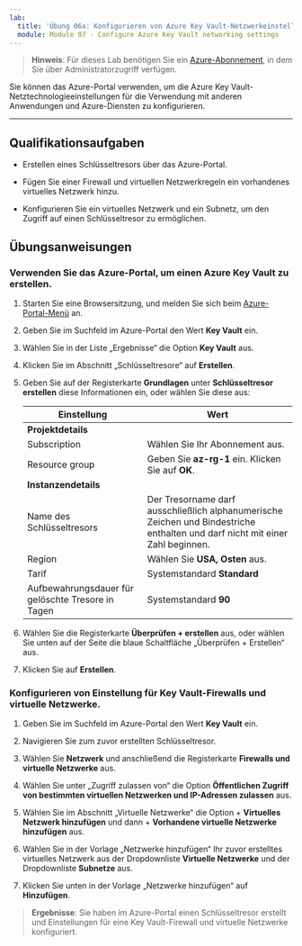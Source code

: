 ```yaml
---
lab:
  title: 'Übung 06a: Konfigurieren von Azure Key Vault-Netzwerkeinstellungen'
  module: Module 07 - Configure Azure Key Vault networking settings
---
```



>**Hinweis**: Für dieses Lab benötigen Sie ein [Azure-Abonnement](https://azure.microsoft.com/en-us/free/?azure-portal=true), in dem Sie über Administratorzugriff verfügen. 


Sie können das Azure-Portal verwenden, um die Azure Key Vault-Netztechnologieeinstellungen für die Verwendung mit anderen Anwendungen und Azure-Diensten zu konfigurieren. 

---

## Qualifikationsaufgaben

- Erstellen eines Schlüsseltresors über das Azure-Portal.

- Fügen Sie einer Firewall und virtuellen Netzwerkregeln ein vorhandenes virtuelles Netzwerk hinzu.

- Konfigurieren Sie ein virtuelles Netzwerk und ein Subnetz, um den Zugriff auf einen Schlüsseltresor zu ermöglichen.

## Übungsanweisungen 

### Verwenden Sie das Azure-Portal, um einen Azure Key Vault zu erstellen.

1. Starten Sie eine Browsersitzung, und melden Sie sich beim [Azure-Portal-Menü](https://portal.azure.com/) an.
   
2. Geben Sie im Suchfeld im Azure-Portal den Wert **Key Vault** ein.

3. Wählen Sie in der Liste „Ergebnisse“ die Option **Key Vault** aus.

4. Klicken Sie im Abschnitt „Schlüsseltresore“ auf **Erstellen**.

5. Geben Sie auf der Registerkarte **Grundlagen** unter **Schlüsseltresor erstellen** diese Informationen ein, oder wählen Sie diese aus:
   
   |Einstellung|Wert|
   |---|---|
   |**Projektdetails**|
   |Subscription|Wählen Sie Ihr Abonnement aus.|
   |Resource group|Geben Sie **az-rg-1** ein. Klicken Sie auf **OK**.|
   |**Instanzendetails**|
   |Name des Schlüsseltresors|Der Tresorname darf ausschließlich alphanumerische Zeichen und Bindestriche enthalten und darf nicht mit einer Zahl beginnen.|
   |Region|Wählen Sie **USA, Osten** aus.|
   |Tarif|Systemstandard **Standard**|
   |Aufbewahrungsdauer für gelöschte Tresore in Tagen|Systemstandard **90**|

7. Wählen Sie die Registerkarte **Überprüfen + erstellen** aus, oder wählen Sie unten auf der Seite die blaue Schaltfläche „Überprüfen + Erstellen“ aus.
  
8. Klicken Sie auf **Erstellen**.

### Konfigurieren von Einstellung für Key Vault-Firewalls und virtuelle Netzwerke.

1. Geben Sie im Suchfeld im Azure-Portal den Wert **Key Vault** ein.

2. Navigieren Sie zum zuvor erstellten Schlüsseltresor.

3. Wählen Sie **Netzwerk** und anschließend die Registerkarte **Firewalls und virtuelle Netzwerke** aus.

4. Wählen Sie unter „Zugriff zulassen von“ die Option **Öffentlichen Zugriff von bestimmten virtuellen Netzwerken und IP-Adressen zulassen** aus.

5. Wählen Sie im Abschnitt „Virtuelle Netzwerke“ die Option + **Virtuelles Netzwerk hinzufügen** und dann + **Vorhandene virtuelle Netzwerke hinzufügen** aus.

6. Wählen Sie in der Vorlage „Netzwerke hinzufügen“ Ihr zuvor erstelltes virtuelles Netzwerk aus der Dropdownliste **Virtuelle Netzwerke** und der Dropdownliste **Subnetze** aus.

7. Klicken Sie unten in der Vorlage „Netzwerke hinzufügen“ auf **Hinzufügen**.

  > **Ergebnisse**: Sie haben im Azure-Portal einen Schlüsseltresor erstellt und Einstellungen für eine Key Vault-Firewall und virtuelle Netzwerke konfiguriert.
